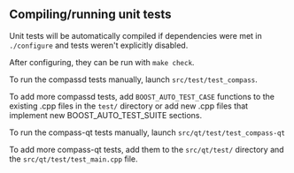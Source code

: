 Compiling/running unit tests
------------------------------------

Unit tests will be automatically compiled if dependencies were met in `./configure`
and tests weren't explicitly disabled.

After configuring, they can be run with `make check`.

To run the compassd tests manually, launch `src/test/test_compass`.

To add more compassd tests, add `BOOST_AUTO_TEST_CASE` functions to the existing
.cpp files in the `test/` directory or add new .cpp files that
implement new BOOST_AUTO_TEST_SUITE sections.

To run the compass-qt tests manually, launch `src/qt/test/test_compass-qt`

To add more compass-qt tests, add them to the `src/qt/test/` directory and
the `src/qt/test/test_main.cpp` file.
